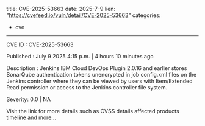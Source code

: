  
title: CVE-2025-53663
date: 2025-7-9
lien: "https://cvefeed.io/vuln/detail/CVE-2025-53663"
categories:
  - cve
---

CVE ID : CVE-2025-53663

Published :  July 9
2025
4:15 p.m. | 4 hours
10 minutes ago

Description : Jenkins IBM Cloud DevOps Plugin 2.0.16 and earlier stores SonarQube authentication tokens unencrypted in job config.xml files on the Jenkins controller
where they can be viewed by users with Item/Extended Read permission or access to the Jenkins controller file system.

Severity: 0.0 | NA

Visit the link for more details
such as CVSS details
affected products
timeline
and more...
